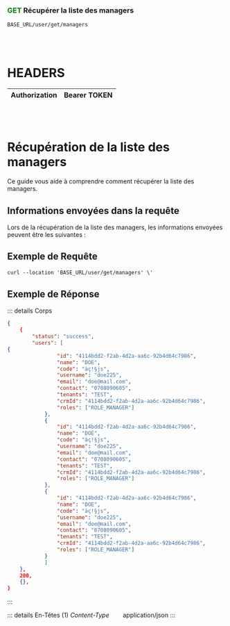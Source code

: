 ### <span style="color:green">GET</span> Récupérer la liste des managers

````
BASE_URL/user/get/managers
````

<br/> <br/>

# HEADERS

| Authorization | Bearer TOKEN |
| ------------- | -----------  |

<br/> <br/>

# Récupération de la liste des managers
Ce guide vous aide à comprendre comment récupérer la liste des managers.


## Informations envoyées dans la requête

Lors de la récupération de la liste des managers, les informations envoyées peuvent être les suivantes :


## Exemple de Requête

```txt
curl --location 'BASE_URL/user/get/managers' \'

```


## Exemple de Réponse

::: details Corps  

```json
{
    {
        "status": "success",
        "users": [
{
                "id": "4114bdd2-f2ab-4d2a-aa6c-92b4d64c7986", 
                "name": "DOE",
                "code": "àç!§js",
                "username": "doe225",
                "email": "doe@mail.com",
                "contact": "0708090605",
                "tenants": "TEST",
                "crmId": "4114bdd2-f2ab-4d2a-aa6c-92b4d64c7986",
                "roles": ["ROLE_MANAGER"]
            },
            {
                "id": "4114bdd2-f2ab-4d2a-aa6c-92b4d64c7986", 
                "name": "DOE",
                "code": "àç!§js",
                "username": "doe225",
                "email": "doe@mail.com",
                "contact": "0708090605",
                "tenants": "TEST",
                "crmId": "4114bdd2-f2ab-4d2a-aa6c-92b4d64c7986",
                "roles": ["ROLE_MANAGER"]
            },
            {
                "id": "4114bdd2-f2ab-4d2a-aa6c-92b4d64c7986", 
                "name": "DOE",
                "code": "àç!§js",
                "username": "doe225",
                "email": "doe@mail.com",
                "contact": "0708090605",
                "tenants": "TEST",
                "crmId": "4114bdd2-f2ab-4d2a-aa6c-92b4d64c7986",
                "roles": ["ROLE_MANAGER"]
            }
            ]
    },
    200,
    {},
}
```
:::


::: details En-Têtes (1)
 *Content-Type*    &nbsp;&nbsp;&nbsp;&nbsp;&nbsp;&nbsp;     application/json
:::
